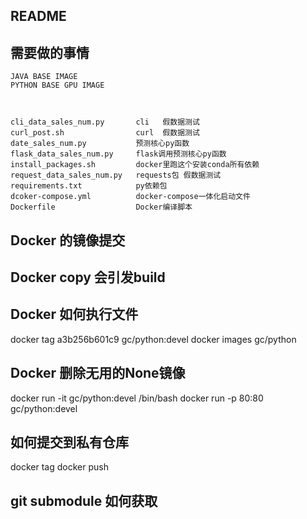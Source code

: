 ## README
## 需要做的事情

    JAVA BASE IMAGE
    PYTHON BASE GPU IMAGE
    

    
    cli_data_sales_num.py       cli   假数据测试
    curl_post.sh                curl  假数据测试
    date_sales_num.py           预测核心py函数
    flask_data_sales_num.py     flask调用预测核心py函数
    install_packages.sh         docker里跑这个安装conda所有依赖
    request_data_sales_num.py   requests包 假数据测试
    requirements.txt            py依赖包
    dcoker-compose.yml          docker-compose一体化启动文件
    Dockerfile                  Docker编译脚本

    
## Docker 的镜像提交

## Docker copy 会引发build

## Docker 如何执行文件
docker tag a3b256b601c9 gc/python:devel
docker images gc/python

## Docker 删除无用的None镜像
docker run -it gc/python:devel /bin/bash
docker run -p 80:80 gc/python:devel

## 如何提交到私有仓库
docker tag 
docker push

## git submodule 如何获取
